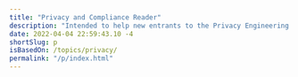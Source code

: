 ```yaml
---
title: "Privacy and Compliance Reader"
description: "Intended to help new entrants to the Privacy Engineering and compliance field get familiar with the players, stakes and considerations around privacy and related regulatory compliance."
date: 2022-04-04 22:59:43.10 -4
shortSlug: p
isBasedOn: /topics/privacy/
permalink: "/p/index.html"
---
```

